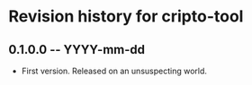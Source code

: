 # Revision history for cripto-tool

## 0.1.0.0 -- YYYY-mm-dd

* First version. Released on an unsuspecting world.
